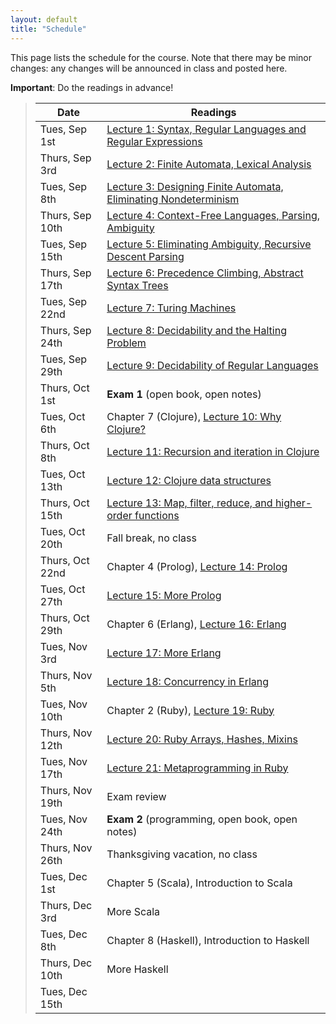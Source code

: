 ```yaml
---
layout: default
title: "Schedule"
---
```


This page lists the schedule for the course.  Note that there may be minor changes: any changes will be announced in class and posted here.

**Important**: Do the readings in advance!

> Date | Readings
> ---- | --------
> Tues, Sep 1st | [Lecture 1: Syntax, Regular Languages and Regular Expressions](lectures/lecture01.html)
> Thurs, Sep 3rd | [Lecture 2: Finite Automata, Lexical Analysis](lectures/lecture02.html)
> Tues, Sep 8th | [Lecture 3: Designing Finite Automata, Eliminating Nondeterminism](lectures/lecture03.html)
> Thurs, Sep 10th | [Lecture 4: Context-Free Languages, Parsing, Ambiguity](lectures/lecture04.html)
> Tues, Sep 15th | [Lecture 5: Eliminating Ambiguity, Recursive Descent Parsing](lectures/lecture05.html)
> Thurs, Sep 17th | [Lecture 6: Precedence Climbing, Abstract Syntax Trees](lectures/lecture06.html)
> Tues, Sep 22nd | [Lecture 7: Turing Machines](lectures/lecture07.html)
> Thurs, Sep 24th | [Lecture 8: Decidability and the Halting Problem](lectures/lecture08.html)
> Tues, Sep 29th | [Lecture 9: Decidability of Regular Languages](lectures/lecture09.html)
> Thurs, Oct 1st | **Exam 1** (open book, open notes)
> Tues, Oct 6th | Chapter 7 (Clojure), [Lecture 10: Why Clojure?](lectures/lecture10.html)
> Thurs, Oct 8th | [Lecture 11: Recursion and iteration in Clojure](lectures/lecture11.html)
> Tues, Oct 13th | [Lecture 12: Clojure data structures](lectures/lecture12.html)
> Thurs, Oct 15th | [Lecture 13: Map, filter, reduce, and higher-order functions](lectures/lecture13.html)
> Tues, Oct 20th | Fall break, no class
> Thurs, Oct 22nd | Chapter 4 (Prolog), [Lecture 14: Prolog](lectures/lecture14.html)
> Tues, Oct 27th | [Lecture 15: More Prolog](lectures/lecture15.html)
> Thurs, Oct 29th | Chapter 6 (Erlang), [Lecture 16: Erlang](lectures/lecture16.html)
> Tues, Nov 3rd | [Lecture 17: More Erlang](lectures/lecture17.html)
> Thurs, Nov 5th | [Lecture 18: Concurrency in Erlang](lectures/lecture18.html)
> Tues, Nov 10th | Chapter 2 (Ruby), [Lecture 19: Ruby](lectures/lecture19.html)
> Thurs, Nov 12th | [Lecture 20: Ruby Arrays, Hashes, Mixins](lectures/lecture20.html)
> Tues, Nov 17th | [Lecture 21: Metaprogramming in Ruby](lectures/lecture21.html)
> Thurs, Nov 19th | Exam review
> Tues, Nov 24th | **Exam 2** (programming, open book, open notes)
> Thurs, Nov 26th | Thanksgiving vacation, no class
> Tues, Dec 1st | Chapter 5 (Scala), Introduction to Scala
> Thurs, Dec 3rd | More Scala
> Tues, Dec 8th | Chapter 8 (Haskell), Introduction to Haskell
> Thurs, Dec 10th | More Haskell
> Tues, Dec 15th |

<!--
> Tues, Nov 4 | 
> Thurs, Nov 6 | 
> Tues, Nov 11 | 
> Thurs, Nov 13 | 
> Tues, Nov 18 | 
> Thurs, Nov 20 | 
-->
